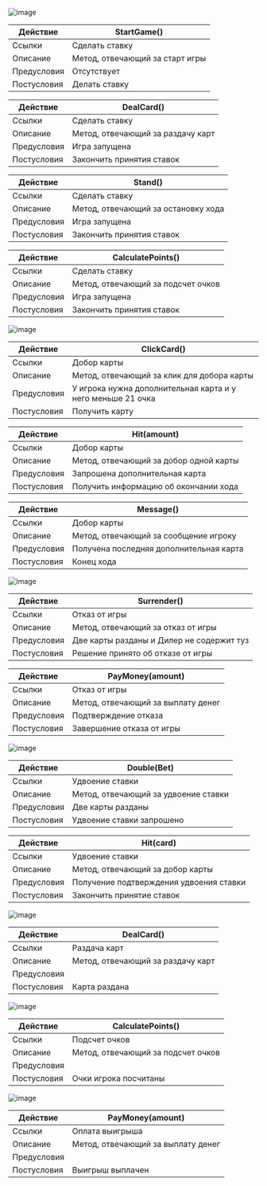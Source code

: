 ![image](https://github.com/bashkov-01/rtippo/assets/52044554/b9008120-ad8a-4655-8606-fd0ac973e7c1)


| Действие       | StartGame()          | 
|----------------|----------------------|
| Ссылки         | Сделать ставку       | 
| Описание       | Метод, отвечающий за старт игры |
| Предусловия    | Отсутствует          |
| Постусловия    | Делать ставку        |


| Действие       | DealCard()           | 
|----------------|----------------------|
| Ссылки         | Сделать ставку       |
| Описание       | Метод, отвечающий за раздачу карт |
| Предусловия    | Игра запущена        |
| Постусловия    | Закончить принятия ставок |


| Действие       | Stand()              | 
|----------------|----------------------|
| Ссылки         | Сделать ставку       | 
| Описание       | Метод, отвечающий за остановку хода |
| Предусловия    | Игра запущена        |
| Постусловия    | Закончить принятия ставок |


| Действие       | CalculatePoints()    | 
|----------------|----------------------|
| Ссылки         | Сделать ставку       | 
| Описание       | Метод, отвечающий за подсчет очков |
| Предусловия    | Игра запущена        |
| Постусловия    | Закончить принятия ставок |



![image](https://github.com/bashkov-01/rtippo/assets/52044554/2b5fa755-c81c-4016-9cef-7a7a4a916ad1)


| Действие             | ClickCard()                 |
|----------------------|-----------------------------|
| Ссылки               | Добор карты                 |
| Описание             | Метод, отвечающий за клик для добора карты |
| Предусловия          | У игрока нужна дополнительная карта и у него меньше 21 очка |
| Постусловия          | Получить карту              |


| Действие             | Hit(amount)                  |
|----------------------|------------------------------|
| Ссылки               | Добор карты     |
| Описание             | Метод, отвечающий за добор одной карты |
| Предусловия          | Запрошена дополнительная карта |
| Постусловия          | Получить информацию об окончании хода |


| Действие                                   | Message()                              |
|--------------------------------------------|----------------------------------------|
| Ссылки                                     | Добор карты                            |
| Описание                                   | Метод, отвечающий за сообщение игроку  |
| Предусловия                                | Получена последняя дополнительная карта |
| Постусловия                                | Конец хода                             |


![image](https://github.com/bashkov-01/rtippo/assets/52044554/b24fb52d-a20c-4101-81bb-14236bb97a90)


| Действие             | Surrender()                        |
|----------------------|------------------------------------|
| Ссылки               | Отказ от игры                      |
| Описание             | Метод, отвечающий за отказ от игры |
| Предусловия          | Две карты разданы и Дилер не содержит туз |
| Постусловия          | Решение принято об отказе от игры  |



| Действие             | PayMoney(amount)                  |
|----------------------|-----------------------------------|
| Ссылки               | Отказ от игры                     |
| Описание             | Метод, отвечающий за выплату денег|
| Предусловия          | Подтверждение отказа              |
| Постусловия          | Завершение отказа от игры         |


![image](https://github.com/bashkov-01/rtippo/assets/52044554/22f8e7ce-2d9f-4ee1-8443-be3e42168cae)

| Действие             | Double(Bet)                   |
|----------------------|-------------------------------|
| Ссылки               | Удвоение ставки               |
| Описание             | Метод, отвечающий за удвоение ставки |
| Предусловия          | Две карты разданы             |
| Постусловия          | Удвоение ставки запрошено     |



| Действие             | Hit(card)                                  |
|----------------------|--------------------------------------------|
| Ссылки               | Удвоение ставки                            |
| Описание             | Метод, отвечающий за добор карты           |
| Предусловия          | Получение подтверждения удвоения ставки    |
| Постусловия          | Закончить принятие ставок                  |





![image](https://github.com/bashkov-01/rtippo/assets/52044554/e7778002-81b2-41ff-bc22-6828b7f2ff49)



| Действие             | DealCard()         |
|----------------------|--------------------|
| Ссылки               | Раздача карт       |
| Описание             | Метод, отвечающий за раздачу карт |
| Предусловия          |                      |
| Постусловия          | Карта раздана      |



![image](https://github.com/bashkov-01/rtippo/assets/52044554/826eb708-fe52-4484-ba3c-bc31711e1c48)



| Действие             | CalculatePoints()    |
|----------------------|----------------------|
| Ссылки               | Подсчет очков        |
| Описание             | Метод, отвечающий за подсчет очков |
| Предусловия          |                      |
| Постусловия          | Очки игрока посчитаны |



![image](https://github.com/bashkov-01/rtippo/assets/52044554/a90d54f5-7e8f-44b7-ada7-83d84da8d11e)




| Действие             | PayMoney(amount)    |
|----------------------|---------------------|
| Ссылки               | Оплата выигрыша     |
| Описание             | Метод, отвечающий за выплату денег |
| Предусловия          |                     |
| Постусловия          | Выигрыш выплачен    |
